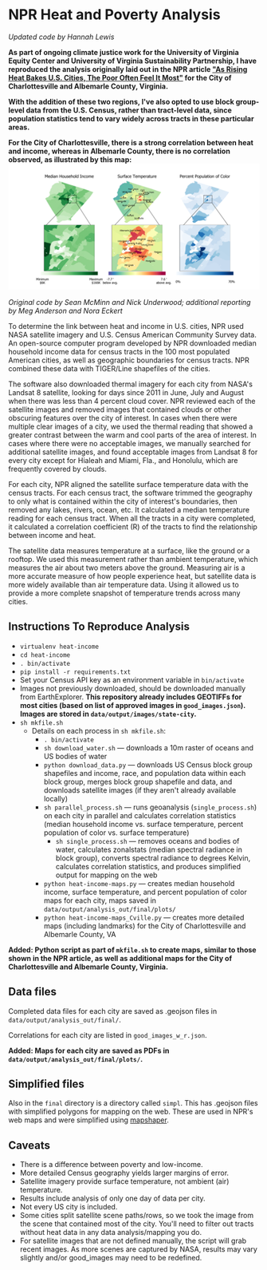 # NPR Heat and Poverty Analysis

_Updated code by Hannah Lewis_

**As part of ongoing climate justice work for the University of Virginia Equity Center and University of Virginia Sustainability Partnership, I have reproduced the analysis originally laid out in the NPR article ["As Rising Heat Bakes U.S. Cities, The Poor Often Feel It Most"](https://www.npr.org/2019/09/03/754044732/as-rising-heat-bakes-u-s-cities-the-poor-often-feel-it-most) for the City of Charlottesville and Albemarle County, Virginia.**

**With the addition of these two regions, I've also opted to use block group-level data from the U.S. Census, rather than tract-level data, since population statistics tend to vary widely across tracts in these particular areas.**

**For the City of Charlottesville, there is a strong correlation between heat and income, whereas in Albemarle County, there is no correlation observed, as illustrated by this map:**
![Charlottesville Albemarle map](https://github.com/hmlewis-astro/heat-income/blob/master/data/output/analysis_out/final/plots/charlottesville_albemarle.png)

_Original code by Sean McMinn and Nick Underwood; additional reporting by Meg Anderson and Nora Eckert_

To determine the link between heat and income in U.S. cities, NPR used NASA satellite imagery and U.S. Census American Community Survey data. An open-source computer program developed by NPR downloaded median household income data for census tracts in the 100 most populated American cities, as well as geographic boundaries for census tracts. NPR combined these data with TIGER/Line shapefiles of the cities.

The software also downloaded thermal imagery for each city from NASA's Landsat 8 satellite, looking for days since 2011 in June, July and August when there was less than 4 percent cloud cover. NPR reviewed each of the satellite images and removed images that contained clouds or other obscuring features over the city of interest. In cases when there were multiple clear images of a city, we used the thermal reading that showed a greater contrast between the warm and cool parts of the area of interest. In cases where there were no acceptable images, we manually searched for additional satellite images, and found acceptable images from Landsat 8 for every city except for Hialeah and Miami, Fla., and Honolulu, which are frequently covered by clouds.

For each city, NPR aligned the satellite surface temperature data with the census tracts. For each census tract, the software trimmed the geography to only what is contained within the city of interest's boundaries, then removed any lakes, rivers, ocean, etc. It calculated a median temperature reading for each census tract. When all the tracts in a city were completed, it calculated a correlation coefficient (R) of the tracts to find the relationship between income and heat.

The satellite data measures temperature at a surface, like the ground or a rooftop. We used this measurement rather than ambient temperature, which measures the air about two meters above the ground. Measuring air is a more accurate measure of how people experience heat, but satellite data is more widely available than air temperature data. Using it allowed us to provide a more complete snapshot of temperature trends across many cities.

## Instructions To Reproduce Analysis

- `virtualenv heat-income`
- `cd heat-income`
- `. bin/activate`
- `pip install -r requirements.txt`
- Set your Census API key as an environment variable in `bin/activate`
- Images not previously downloaded, should be downloaded manually from EarthExplorer. **This repository already includes GEOTIFFs for most cities (based on list of approved images in `good_images.json`). Images are stored in `data/output/images/state-city`.**
- `sh mkfile.sh`
	- Details on each process in `sh mkfile.sh`:
		- `. bin/activate`
		- `sh download_water.sh` &mdash; downloads a 10m raster of oceans and US bodies of water
		- `python download_data.py` &mdash; downloads US Census block group shapefiles and income, race, and population data within each block group, merges block group shapefile and data, and downloads satellite images (if they aren't already available locally)
		- `sh parallel_process.sh` &mdash; runs geoanalysis (`single_process.sh`) on each city in parallel and calculates correlation statistics (median household income vs. surface temperature, percent population of color vs. surface temperature)
			- `sh single_process.sh` &mdash; removes oceans and bodies of water, calculates zonalstats (median spectral radiance in block group), converts spectral radiance to degrees Kelvin, calculates correlation statistics, and produces simplified output for mapping on the web
		- `python heat-income-maps.py` &mdash; creates median household income, surface temperature, and percent population of color maps for each city, maps saved in `data/output/analysis_out/final/plots/`
		- `python heat-income-maps_Cville.py` &mdash; creates more detailed maps (including landmarks) for the City of Charlottesville and Albemarle County, VA

**Added: Python script as part of `mkfile.sh` to create maps, similar to those shown in the NPR article, as well as additional maps for the City of Charlottesville and Albemarle County, Virginia.**

## Data files

Completed data files for each city are saved as .geojson files in `data/output/analysis_out/final/`.

Correlations for each city are listed in `good_images_w_r.json`.

**Added: Maps for each city are saved as PDFs in `data/output/analysis_out/final/plots/`.**

## Simplified files

Also in the `final` directory is a directory called `simpl`. This has .geojson files with simplified polygons for mapping on the web. These are used in NPR's web maps and were simplified using [mapshaper](https://github.com/mbloch/mapshaper).

## Caveats
- There is a difference between poverty and low-income.
- More detailed Census geography yields larger margins of error.
- Satellite imagery provide surface temperature, not ambient (air) temperature.
- Results include analysis of only one day of data per city.
- Not every US city is included.
- Some cities split satellite scene paths/rows, so we took the image from the scene that contained most of the city. You'll need to filter out tracts without heat data in any data analysis/mapping you do.
- For satellite images that are not defined manually, the script will grab recent images. As more scenes are captured by NASA, results may vary slightly and/or good_images may need to be redefined.
